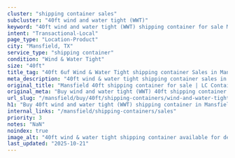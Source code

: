 ```yaml
---
cluster: "shipping container sales"
subcluster: "40ft wind and water tight (WWT)"
keyword: "40ft wind and water tight (WWT) shipping container for sale Mansfield, TX"
intent: "Transactional-Local"
page_type: "Location-Product"
city: "Mansfield, TX"
service_type: "shipping container"
condition: "Wind & Water Tight"
size: "40ft"
title_tag: "40ft 6uf Wind & Water Tight shipping container Sales in Mansfield | LC Container"
meta_description: "40ft wind & water tight shipping container sales in Mansfield. Fast delivery, competitive pricing. Serving shipping containers area. Quote ID: WZU. Call (214) 524-4168 for your free quote today."
original_title: "Mansfield 40ft shipping container for sale | LC Container"
original_meta: "Buy wind and water tight (WWT) 40ft shipping container sale with local delivery in Mansfield, TX. LC Container — local Since 2003. Request a fast quote today."
url_slug: "/mansfield/buy/40ft/shipping-containers/wind-and-water-tight-wwt"
h1: "Buy 40ft wind and water tight (WWT) shipping container in Mansfield"
internal_links: "/mansfield/shipping-containers/sales"
priority: 3
notes: "NaN"
noindex: true
image_alt: "40ft wind & water tight shipping container available for delivery in Mansfield"
last_updated: "2025-10-21"
---
```


<!-- TODO: Add unique city/inventory copy, images, and internal links here. -->
